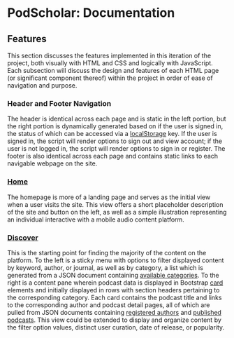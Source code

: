 # PodScholar: Documentation

## Features

This section discusses the features implemented in this iteration of the project, both visually with HTML and CSS and 
logically with JavaScript.  Each subsection will discuss the design and features of each HTML page (or significant 
component thereof) within the project in order of ease of navigation and purpose.

### Header and Footer Navigation

The header is identical across each page and is static in the left portion, but the right portion is dynamically 
generated based on if the user is signed in, the status of which can be accessed via a 
[localStorage](https://developer.mozilla.org/en-US/docs/Web/API/Window/localStorage) key.  If the user is signed in, the 
script will render options to sign out and view account; if the user is not logged in, the script will render options to 
sign in or register.  The footer is also identical across each page and contains static links to each navigable webpage 
on the site.

### [Home](https://muzzarellimj.github.io/full-stack-application-development/assignment/midterm/index.html)

The homepage is more of a landing page and serves as the initial view when a user visits the site. This view offers a 
short placeholder description of the site and button on the left, as well as a simple illustration representing an 
individual interactive with a mobile audio content platform.

### [Discover](https://muzzarellimj.github.io/full-stack-application-development/assignment/midterm/discover.html)

This is the starting point for finding the majority of the content on the platform. To the left is a sticky menu with
options to filter displayed content by keyword, author, or journal, as well as by category, a list which is generated
from a JSON document containing [available categories](https://jsonblob.com/951604363324047360). To the right is a 
content pane wherein podcast data is displayed in Bootstrap [card](https://getbootstrap.com/docs/5.1/components/card/)
elements and initially displayed in rows with section headers pertaining to the corresponding category. Each card 
contains the podcast title and links to the corresponding author and podcast detail pages, all of which are pulled
from JSON documents containing [registered authors](https://jsonblob.com/950254564695883776) and 
[published podcasts](https://jsonblob.com/950251742357110784). This view could be extended to display and organize 
content by the filter option values, distinct user curation, date of release, or popularity.